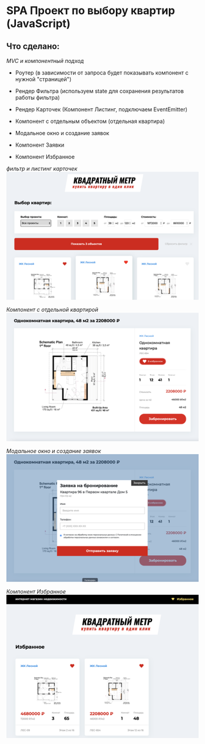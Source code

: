 # SPA Проект по выбору квартир (JavaScript)

## Что сделано:
_MVC и компонентный подход_

* Роутер (в зависимости от запроса будет показывать компонент с нужной "страницей")

* Рендер Фильтра (используем state для сохранения результатов работы фильтра)

* Рендер Карточек (Компонент Листинг, подключаем EventEmitter)

* Компонент с отдельным объектом (отдельная квартира)

* Модальное окно и создание заявок

* Компонент Заявки

* Компонент Избранное

_фильтр и листинг карточек_
![Screenshot](Screen1.png)

_Компонент с отдельной квартирой_
![Screenshot](Screen2.png)

_Модальное окно и создание заявок_
![Screenshot](Screen3.png)

_Компонент Избранное_
![Screenshot](Screen4.png)
